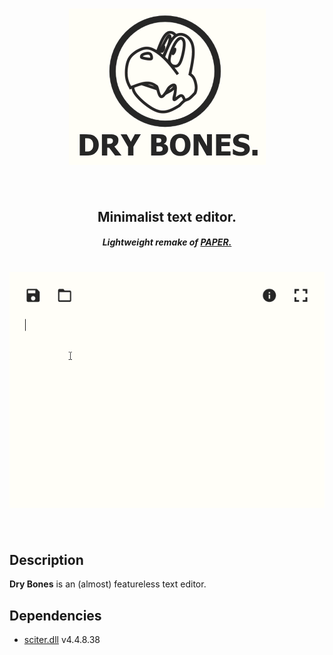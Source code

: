 <h1 align="center">
  <a href="https://github.com/girkovarpa/dry-bones">
    <img src="logo/cover.png" alt="Dry Bones"/>
  </a>
  <br/>
  <br/>
</h1>

<h2 align="center">Minimalist text editor.</h2>
<h5 align="center"><i>Lightweight remake of <a href="https://elgabe.itch.io/paper"><b>PAPER.</b></a></i></h5>

<h1 align="center">
  <img src="screenshot.gif" alt="screenshot" /></a><br/><br/>
</h1>

## Description

**Dry Bones** is an (almost) featureless text editor.

## Dependencies

- [sciter.dll](https://gitlab.com/sciter-engine/sciter-js-sdk/-/blob/f149f104dcd7fd0db6ca8157acce10f060f03afc/bin/windows/x32/sciter.dll) v4.4.8.38
